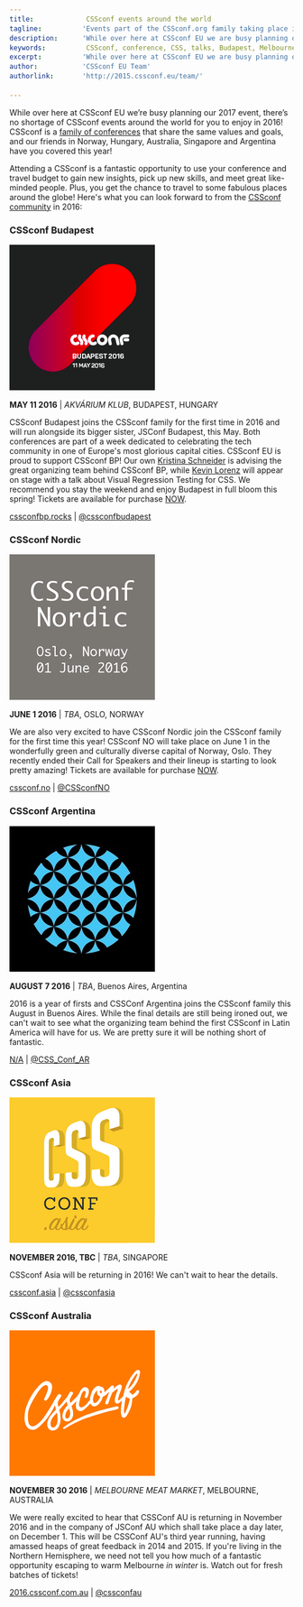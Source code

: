 ```yaml
---
title:             CSSconf events around the world
tagline:          'Events part of the CSSconf.org family taking place in 2016'
description:      'While over here at CSSconf EU we are busy planning our 2017 event, there is no shortage of CSSconf events around     the world!'
keywords:          CSSconf, conference, CSS, talks, Budapest, Melbourne, US, Buenos Aires
excerpt:          'While over here at CSSconf EU we are busy planning our 2017 event, there is no shortage of CSSconf events around     the world!'
author:           'CSSconf EU Team'
authorlink:       'http://2015.cssconf.eu/team/'

---
```



While over here at CSSconf EU we’re busy planning our 2017 event, there’s no shortage of CSSconf events around the world for you to enjoy in 2016! CSSconf is a [family of conferences](http://cssconf.org/) that share the same values and goals, and our friends in Norway, Hungary, Australia, Singapore and Argentina have you covered this year!

Attending a CSSconf is a fantastic opportunity to use your conference and travel budget to gain new insights, pick up new skills, and meet great like-minded people. Plus, you get the chance to travel to some fabulous places around the globe! Here's what you can look forward to from the [CSSconf community](http://cssconf.org/) in 2016:

### CSSconf Budapest  

  ![cssconfbp logo](CSSconfBP.png)  

**MAY 11 2016** | _AKVÁRIUM KLUB_, BUDAPEST, HUNGARY  

CSSconf Budapest joins the CSSconf family for the first time in 2016 and will run alongside its bigger sister, JSConf Budapest, this May. Both conferences are part of a week dedicated to celebrating the tech community in one of Europe's most glorious capital cities. CSSconf EU is proud to support CSSconf BP! Our own [Kristina Schneider](www.twitter.com/kriesse) is advising the great organizing team behind CSSconf BP, while [Kevin Lorenz](https://twitter.com/verpixelt) will appear on stage with a talk about Visual Regression Testing for CSS. We recommend you stay the weekend and enjoy Budapest in full bloom this spring! Tickets are available for purchase [NOW](http://cssconfbp.rocks/#tickets).  

[cssconfbp.rocks](http://cssconfbp.rocks/) | [@cssconfbudapest](https://twitter.com/cssconfbudapest)  
  

### CSSconf Nordic  

  ![cssconfno logo](CSSconfNO.png)  
    
**JUNE 1 2016** | _TBA_, OSLO, NORWAY  

We are also very excited to have CSSconf Nordic join the CSSconf family for the first time this year! CSSconf NO will take place on June 1 in the wonderfully green and culturally diverse capital of Norway, Oslo. They recently ended their Call for Speakers and their lineup is starting to look pretty amazing! Tickets are available for purchase [NOW](https://ti.to/webrebels/2016).  

  [cssconf.no](http://cssconf.no/) | [@CSSconfNO](https://twitter.com/CSSconfNO)    

### CSSconf Argentina  

  ![cssconfar logo](CSSconfar.jpg)  
  
**AUGUST 7 2016** | _TBA_, Buenos Aires, Argentina    

2016 is a year of firsts and CSSConf Argentina joins the CSSconf family this August in Buenos Aires. While the final details are still being ironed out, we can't wait to see what the organizing team behind the first CSSconf in Latin America will have for us. We are pretty sure it will be nothing short of fantastic.  

  [N/A](N/A) | [@CSS_Conf_AR](https://twitter.com/CSS_Conf_AR)

### CSSconf Asia  

  ![cssconfasia logo](CSSconfAsia.png)  
  
**NOVEMBER 2016, TBC** | _TBA_, SINGAPORE   

  CSSconf Asia will be returning in 2016! We can't wait to hear the details.

  [cssconf.asia](www.cssconf.asia) | [@cssconfasia](https://twitter.com/cssconfasia)  
  
### CSSconf Australia  

  ![cssconfau logo](CSSConfAU.png)  

**NOVEMBER 30 2016** | _MELBOURNE MEAT MARKET_, MELBOURNE, AUSTRALIA  
  
We were really excited to hear that CSSConf AU is returning in November 2016 and in the company of JSConf AU which shall take place a day later, on December 1. This will be CSSConf AU's third year running, having amassed heaps of great feedback in 2014 and 2015. If you're living in the Northern Hemisphere, we need not tell you how much of a fantastic opportunity escaping to warm Melbourne _in winter_ is. Watch out for fresh batches of tickets!    

  [2016.cssconf.com.au](http://2016.cssconf.com.au/) | [@cssconfau](https://twitter.com/cssconfau)
